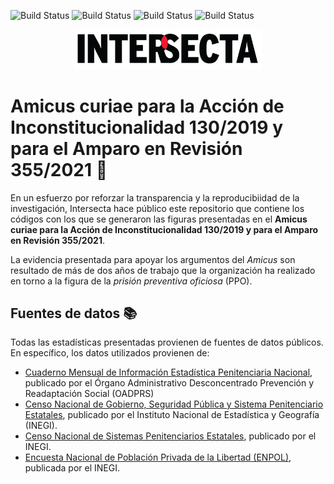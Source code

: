 ![Build Status](https://img.shields.io/static/v1?label=Autoría&message=Intersecta&color=EC1E2D&style=flat-square) ![Build Status](https://img.shields.io/github/stars/IntersectaOrg/amicus_scjn_ppo?style=flat-square) ![Build Status](https://img.shields.io/github/directory-file-count/IntersectaOrg/amicus_scjn_ppo) ![Build Status](https://img.shields.io/tokei/lines/github/IntersectaOrg/amicus_scjn_ppo)



<p align="center">
<img src = "logo.jpg" alt="foo" width="300">
</p> 


# Amicus curiae para la Acción de Inconstitucionalidad 130/2019 y para el Amparo en Revisión 355/2021 :scroll:

En un esfuerzo por reforzar la transparencia y la reproducibiidad de la investigación, Intersecta hace público este repositorio que contiene los códigos con los que se generaron las figuras presentadas en el **Amicus curiae para la Acción de Inconstitucionalidad 130/2019 y para el Amparo en Revisión 355/2021**. 

La evidencia presentada para apoyar los argumentos del *Amicus* son resultado de más de dos años de trabajo que la organización ha realizado en torno a la figura de la _prisión preventiva oficiosa_ (PPO). 

## Fuentes de datos :books:
Todas las estadísticas presentadas provienen de fuentes de datos públicos. En específico, los datos utilizados provienen de: 
- [Cuaderno Mensual de Información Estadística Penitenciaria Nacional](https://www.gob.mx/prevencionyreadaptacion/documentos/cuaderno-mensual-de-informacion-estadistica-penitenciaria-nacional?idiom=es), publicado por el Órgano Administrativo Desconcentrado Prevención y Readaptación Social (OADPRS) 
- [Censo Nacional de Gobierno, Seguridad Pública y Sistema Penitenciario Estatales](https://www.inegi.org.mx/programas/cngspspe/2020/#Tabulados), publicado por el Instituto Nacional de Estadística y Geografía (INEGI). 
- [Censo Nacional de Sistemas Penitenciarios Estatales](https://www.inegi.org.mx/programas/cnsipee/2021/), publicado por el INEGI. 
- [Encuesta Nacional de Población Privada de la Libertad (ENPOL)](https://www.inegi.org.mx/programas/enpol/2021/), publicada por el INEGI. 




